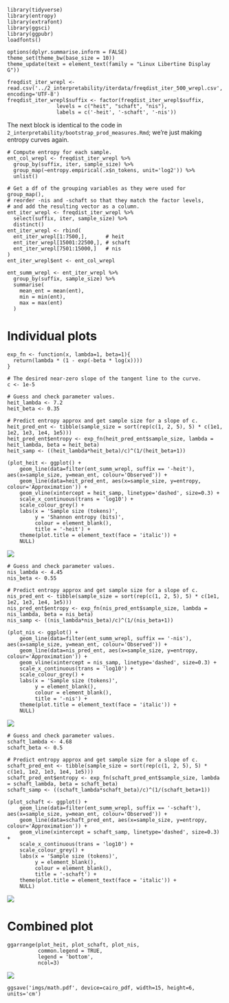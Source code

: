     library(tidyverse)
    library(entropy)
    library(extrafont)
    library(ggsci)
    library(ggpubr)
    loadfonts()

    options(dplyr.summarise.inform = FALSE)
    theme_set(theme_bw(base_size = 10))
    theme_update(text = element_text(family = "Linux Libertine Display G"))

    freqdist_iter_wrepl <- read.csv('../2_interpretability/iterdata/freqdist_iter_500_wrepl.csv', encoding='UTF-8')
    freqdist_iter_wrepl$suffix <- factor(freqdist_iter_wrepl$suffix,
                    levels = c("heit", "schaft", "nis"),
                    labels = c('-heit', '-schaft', '-nis'))

The next block is identical to the code in
`2_interpretability/bootstrap_prod_measures.Rmd`; we’re just making
entropy curves again.

    # Compute entropy for each sample.
    ent_col_wrepl <- freqdist_iter_wrepl %>% 
      group_by(suffix, iter, sample_size) %>% 
      group_map(~entropy.empirical(.x$n_tokens, unit='log2')) %>% 
      unlist()

    # Get a df of the grouping variables as they were used for group_map(),
    # reorder -nis and -schaft so that they match the factor levels,
    # and add the resulting vector as a column.
    ent_iter_wrepl <- freqdist_iter_wrepl %>% 
      select(suffix, iter, sample_size) %>% 
      distinct()
    ent_iter_wrepl <- rbind(
      ent_iter_wrepl[1:7500,],      # heit
      ent_iter_wrepl[15001:22500,], # schaft
      ent_iter_wrepl[7501:15000,]   # nis
    )
    ent_iter_wrepl$ent <- ent_col_wrepl

    ent_summ_wrepl <- ent_iter_wrepl %>% 
      group_by(suffix, sample_size) %>% 
      summarise(
        mean_ent = mean(ent),
        min = min(ent),
        max = max(ent)
      )

Individual plots
================

    exp_fn <- function(x, lambda=1, beta=1){
      return(lambda * (1 - exp(-beta * log(x))))
    }

    # The desired near-zero slope of the tangent line to the curve.
    c <- 1e-5

    # Guess and check parameter values.
    heit_lambda <- 7.2
    heit_beta <- 0.35

    # Predict entropy approx and get sample size for a slope of c.
    heit_pred_ent <- tibble(sample_size = sort(rep(c(1, 2, 5), 5) * c(1e1, 1e2, 1e3, 1e4, 1e5)))
    heit_pred_ent$entropy <- exp_fn(heit_pred_ent$sample_size, lambda = heit_lambda, beta = heit_beta)
    heit_samp <- ((heit_lambda*heit_beta)/c)^(1/(heit_beta+1))

    (plot_heit <- ggplot() +
        geom_line(data=filter(ent_summ_wrepl, suffix == '-heit'), aes(x=sample_size, y=mean_ent, colour='Observed')) +
        geom_line(data=heit_pred_ent, aes(x=sample_size, y=entropy, colour='Approximation')) +
        geom_vline(xintercept = heit_samp, linetype='dashed', size=0.3) +
        scale_x_continuous(trans = 'log10') +
        scale_colour_grey() + 
        labs(x = 'Sample size (tokens)',
             y = 'Shannon entropy (bits)',
             colour = element_blank(),
             title = '-heit') +
        theme(plot.title = element_text(face = 'italic')) +
        NULL)

![](ent_fn_files/figure-markdown_strict/unnamed-chunk-3-1.png)

    # Guess and check parameter values.
    nis_lambda <- 4.45
    nis_beta <- 0.55

    # Predict entropy approx and get sample size for a slope of c.
    nis_pred_ent <- tibble(sample_size = sort(rep(c(1, 2, 5), 5) * c(1e1, 1e2, 1e3, 1e4, 1e5)))
    nis_pred_ent$entropy <- exp_fn(nis_pred_ent$sample_size, lambda = nis_lambda, beta = nis_beta)
    nis_samp <- ((nis_lambda*nis_beta)/c)^(1/(nis_beta+1))

    (plot_nis <- ggplot() +
        geom_line(data=filter(ent_summ_wrepl, suffix == '-nis'), aes(x=sample_size, y=mean_ent, colour='Observed')) +
        geom_line(data=nis_pred_ent, aes(x=sample_size, y=entropy, colour='Approximation')) +
        geom_vline(xintercept = nis_samp, linetype='dashed', size=0.3) +
        scale_x_continuous(trans = 'log10') +
        scale_colour_grey() + 
        labs(x = 'Sample size (tokens)',
             y = element_blank(),
             colour = element_blank(),
             title = '-nis') +
        theme(plot.title = element_text(face = 'italic')) +
        NULL)

![](ent_fn_files/figure-markdown_strict/unnamed-chunk-4-1.png)

    # Guess and check parameter values.
    schaft_lambda <- 4.68
    schaft_beta <- 0.5

    # Predict entropy approx and get sample size for a slope of c.
    schaft_pred_ent <- tibble(sample_size = sort(rep(c(1, 2, 5), 5) * c(1e1, 1e2, 1e3, 1e4, 1e5)))
    schaft_pred_ent$entropy <- exp_fn(schaft_pred_ent$sample_size, lambda = schaft_lambda, beta = schaft_beta)
    schaft_samp <- ((schaft_lambda*schaft_beta)/c)^(1/(schaft_beta+1))

    (plot_schaft <- ggplot() +
        geom_line(data=filter(ent_summ_wrepl, suffix == '-schaft'), aes(x=sample_size, y=mean_ent, colour='Observed')) +
        geom_line(data=schaft_pred_ent, aes(x=sample_size, y=entropy, colour='Approximation')) +
        geom_vline(xintercept = schaft_samp, linetype='dashed', size=0.3) +
        scale_x_continuous(trans = 'log10') +
        scale_colour_grey() + 
        labs(x = 'Sample size (tokens)',
             y = element_blank(),
             colour = element_blank(),
             title = '-schaft') +
        theme(plot.title = element_text(face = 'italic')) +
        NULL)

![](ent_fn_files/figure-markdown_strict/unnamed-chunk-5-1.png)

Combined plot
=============

    ggarrange(plot_heit, plot_schaft, plot_nis,
              common.legend = TRUE,
              legend = 'bottom',
              ncol=3)

![](ent_fn_files/figure-markdown_strict/unnamed-chunk-6-1.png)

    ggsave('imgs/math.pdf', device=cairo_pdf, width=15, height=6, units='cm')
